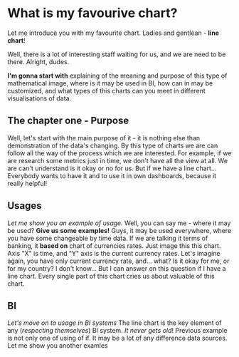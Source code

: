 # What is my favourive chart?
Let me introduce you with my favourite chart. Ladies and gentlean - **line chart**!

Well, there is a lot of interesting staff waiting for us, and we are need to be there. Alright, dudes. 

**I'm gonna start with** explaining of the meaning and purpose of this type of mathematical image, 
where is it may be used in BI, how can in may be customized, and what types of this charts can you meet in different visualisations of data.

## The chapter one - Purpose
Well, let's start with the main purpose of it - it is nothing else than demonstration of the data's changing. By this type of charts we are can follow all the way of the process which we are interested. 
For example, if we are research some metrics just in time, we don't have all the view at all. We are can't understand is it okay or no for us. But if we have a line chart...
Everybody wants to have it and to use it in own dashboards, because it really helpful!
## Usages
*Let me show you an example of usage.*
Well, you can say me - where it may be used? **Give us some examples!**
Guys, it may be used everywhere, where you have some changeable by time data. If we are talking it terms of banking, it **based on** chart of currencies rates. Just image this this chart.
Axis "X" is time, and "Y" axis is the current currency rates.
Let's imagine again, you have only current currency rate, and... what? Is it okay for me, or for my country? I don't know...
But I can answer on this question if I have a line chart. Every single part of this chart cries us about valuable of this chart.
## BI
*Let's move on to usage in BI systems*
The line chart is the key element of any (*respecting themselves*) BI system. *It never gets old*!
Previous example is not only one of using of if. It may be a lot of any difference data sources. Let me show you another examles

